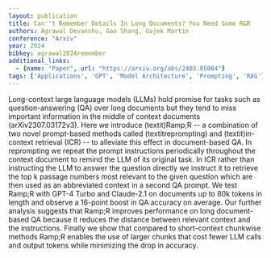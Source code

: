 ```yaml
---
layout: publication
title: Can''t Remember Details In Long Documents? You Need Some R&R
authors: Agrawal Devanshu, Gao Shang, Gajek Martin
conference: "Arxiv"
year: 2024
bibkey: agrawal2024remember
additional_links:
  - {name: "Paper", url: "https://arxiv.org/abs/2403.05004"}
tags: ['Applications', 'GPT', 'Model Architecture', 'Prompting', 'RAG']
---
```

Long-context large language models (LLMs) hold promise for tasks such as question-answering (QA) over long documents but they tend to miss important information in the middle of context documents (arXiv2307.03172v3). Here we introduce (textit)Ramp;R -- a combination of two novel prompt-based methods called (textitreprompting) and (textit)in-context retrieval (ICR) -- to alleviate this effect in document-based QA. In reprompting we repeat the prompt instructions periodically throughout the context document to remind the LLM of its original task. In ICR rather than instructing the LLM to answer the question directly we instruct it to retrieve the top k passage numbers most relevant to the given question which are then used as an abbreviated context in a second QA prompt. We test Ramp;R with GPT-4 Turbo and Claude-2.1 on documents up to 80k tokens in length and observe a 16-point boost in QA accuracy on average. Our further analysis suggests that Ramp;R improves performance on long document-based QA because it reduces the distance between relevant context and the instructions. Finally we show that compared to short-context chunkwise methods Ramp;R enables the use of larger chunks that cost fewer LLM calls and output tokens while minimizing the drop in accuracy.
